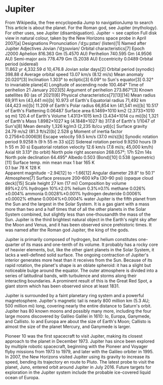 # Jupiter
From Wikipedia, the free encyclopedia
Jump to navigationJump to search
This article is about the planet. For the Roman god, see Jupiter (mythology). For other uses, see Jupiter (disambiguation).
Jupiter ♃
see caption
Full disk view in natural colour, taken by the New Horizons space probe in April 2007[a]
Designations
Pronunciation	/ˈdʒuːpɪtər/ (listen)[1]
Named after	Jupiter
Adjectives	Jovian /ˈdʒoʊviən/
Orbital characteristics[7]
Epoch J2000
Aphelion	816.363 Gm (5.4570 AU)
Perihelion	740.595 Gm (4.9506 AU)
Semi-major axis	778.479 Gm (5.2038 AU)
Eccentricity	0.0489
Orbital period (sidereal)	
11.862 yr
4,332.59 d
10,476.8 Jovian solar days[2]
Orbital period (synodic)	398.88 d
Average orbital speed	13.07 km/s (8.12 mi/s)
Mean anomaly	20.020°[3]
Inclination	
1.303° to ecliptic[3]
6.09° to Sun's equator[3]
0.32° to invariable plane[4]
Longitude of ascending node	100.464°
Time of perihelion	21 January 2023[5]
Argument of perihelion	273.867°[3]
Known satellites	80 (as of 2021)[6]
Physical characteristics[7][13][14]
Mean radius	69,911 km (43,441 mi)[b]
10.973 of Earth's
Equatorial radius	71,492 km (44,423 mi)[b]
11.209 of Earth's
Polar radius	66,854 km (41,541 mi)[b]
10.517 of Earth's
Flattening	0.06487
Surface area	6.1469×1010 km2 (2.3733×1010 sq mi)
120.4 of Earth's
Volume	1.4313×1015 km3 (3.434×1014 cu mi)[b]
1,321 of Earth's
Mass	1.8982×1027 kg (4.1848×1027 lb)
317.8 of Earth's
1/1047 of Sun's[8]
Mean density	1,326 kg/m3 (2,235 lb/cu yd)[c]
Surface gravity	24.79 m/s2 (81.3 ft/s2)[b]
2.528 g
Moment of inertia factor	0.2756±0.0006[9]
Escape velocity	59.5 km/s (37.0 mi/s)[b]
Synodic rotation period	9.9258 h (9 h 55 m 33 s)[2]
Sidereal rotation period	9.9250 hours (9 h 55 m 30 s)
Equatorial rotation velocity	12.6 km/s (7.8 mi/s; 45,000 km/h)
Axial tilt	3.13° (to orbit)
North pole right ascension	268.057°; 17h 52m 14s
North pole declination	64.495°
Albedo	0.503 (Bond)[10]
0.538 (geometric)[11]
Surface temp.	min	mean	max
1 bar		165 K	
0.1 bar	78 K	128 K	
Apparent magnitude	−2.94[12] to −1.66[12]
Angular diameter	29.8" to 50.1"
Atmosphere[7]
Surface pressure	200–600 kPa (30–90 psi)
(opaque cloud deck)[15]
Scale height	27 km (17 mi)
Composition by volume	
89%±2.0% hydrogen
10%±2.0% helium
0.3%±0.1% methane
0.026%±0.004% ammonia
0.0028%±0.001% hydrogen deuteride
0.0006%±0.0002% ethane
0.0004%±0.0004% water
Jupiter is the fifth planet from the Sun and the largest in the Solar System. It is a gas giant with a mass more than two and a half times that of all the other planets in the Solar System combined, but slightly less than one-thousandth the mass of the Sun. Jupiter is the third brightest natural object in the Earth's night sky after the Moon and Venus, and it has been observed since prehistoric times. It was named after the Roman god Jupiter, the king of the gods.

Jupiter is primarily composed of hydrogen, but helium constitutes one-quarter of its mass and one-tenth of its volume. It probably has a rocky core of heavier elements, but, like the other giant planets in the Solar System, it lacks a well-defined solid surface. The ongoing contraction of Jupiter's interior generates more heat than it receives from the Sun. Because of its rapid rotation, the planet's shape is an oblate spheroid: it has a slight but noticeable bulge around the equator. The outer atmosphere is divided into a series of latitudinal bands, with turbulence and storms along their interacting boundaries. A prominent result of this is the Great Red Spot, a giant storm which has been observed since at least 1831.

Jupiter is surrounded by a faint planetary ring system and a powerful magnetosphere. Jupiter's magnetic tail is nearly 800 million km (5.3 AU; 500 million mi) long, covering nearly the entire distance to Saturn's orbit. Jupiter has 80 known moons and possibly many more, including the four large moons discovered by Galileo Galilei in 1610: Io, Europa, Ganymede, and Callisto. Io and Europa are about the size of Earth's Moon; Callisto is almost the size of the planet Mercury, and Ganymede is larger.

Pioneer 10 was the first spacecraft to visit Jupiter, making its closest approach to the planet in December 1973. Jupiter has since been explored by multiple robotic spacecraft, beginning with the Pioneer and Voyager flyby missions from 1973 to 1979, and later with the Galileo orbiter in 1995. In 2007, the New Horizons visited Jupiter using its gravity to increase its speed, bending its trajectory en route to Pluto. The latest probe to visit the planet, Juno, entered orbit around Jupiter in July 2016. Future targets for exploration in the Jupiter system include the probable ice-covered liquid ocean of Europa.